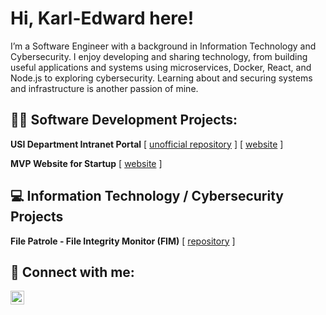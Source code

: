 # Hi, Karl-Edward here!
I’m a Software Engineer with a background in Information Technology and Cybersecurity. I enjoy developing and sharing technology, from building useful applications and systems using microservices, Docker, React, and Node.js to exploring cybersecurity. Learning about and securing systems and infrastructure is another passion of mine.

<!--
## Table of Contents
1. [Software Development Projects](#Software_Development)
2. [Information Technology / Cybersecurity Projects](#it_cybersecurity)
3. [Connect With Me](#connect-with-me)
-->

## <a name="Software_Development">👨‍💻 Software Development Projects:</a>

**USI Department Intranet Portal**
[ [unofficial repository](https://github.com/Karl-EdwardFPJeanMehu/usisite) ] <nbsps /> [ [website](https://usisite.netlify.app/) ]
<!--
> **Objective**:
> <p>The USI department required a centralized intranet portal to streamline information access and provide a gateway to their extensive suite of microservices-based applications and services for internal staff and partner branches.</p>
>
> **Challenges**:
> 
>  - Lack of centralized information for internal and branch users.  
>  - Need for seamless access to various applications and services.<br />
>
> **Solution**: 
>  - Designed and developed a user-friendly, responsive intranet site.  
>  - Integrated access points to other internal applications and services.  
>  - Managed deployment and ensured maintenance for consistent performance and updates.<br />
>
> **Role**
> <p>As the sole designer and developer, I took full ownership of the USI intranet site's creation. I was responsible for every stage, from initial design concepts to final deployment and ongoing maintenance of both the site and its associated microservices.</p>
>
> **Results**: 
>  - Provided a centralized hub for information and applications, streamlining internal processes.
>  - Improved accessibility for internal and branch users.<br />
>
> #### Tools & Technologies
> - Docker, Photoshop, ReactJS, NodeJS, CSS, HTML, Linux
-->

**MVP Website for Startup**
[ [website](https://clientspawner.netlify.app/) ]
<!-- 
> **Objective**:
> <p>The USI department required a centralized intranet portal to streamline information access and provide a gateway to their extensive suite of microservices-based applications and services for internal staff and partner branches.</p>
>
> **Challenges**:
> 
> - Convert the base design into a fully functional, responsive website.
> - Ensure the website is visually appealing with smooth animations.<br />
>
> **Solution**: 
>  - Implemented the provided design, ensuring responsiveness across devices.
>  - Added animations to enhance the user experience.<br />
>
> **Results**: 
> - Delivered an MVP website that was visually engaging and fully responsive for users on any device.
>
> #### Tools & Technologies
> - React, CSS, HTML, Figma
-->

## <a name="it_cybersecurity">💻 Information Technology / Cybersecurity Projects</a>

**File Patrole - File Integrity Monitor (FIM)** 
[ [repository](https://github.com/Karl-EdwardFPJeanMehu/file_patrole) ]
  <!-- - [ESXI Rasberry Pi Installation](https://github.com/Karl-EdwardFPJeanMehu/) -->

<!-- <h2>📺 Popular YouTube Videos</h2> -->
<!---->
<!-- - [How to get into Cybersecurity Starting From Zero](https://www.youtube.com/watch?v=a83ASGn_V_s) -->
<!-- - [A Day in the Life of a Cybersecurity Anayst](https://www.youtube.com/watch?v=uHy3oM7NnoU) -->
<!-- - [How to Create a KeyLogger (C#)](https://www.youtube.com/watch?v=N-L9hklSlNk) -->
<!-- - [Ransomware Demonstration (C#)](https://www.youtube.com/watch?v=OfvdQeh79s0) -->
<!-- - [Is WGU Legit?](https://www.youtube.com/watch?v=E2MwRWxDBkA) -->

<h2> 🤳 Connect with me:</h2>

<!--[<img align="left" alt="JoshMadakor | YouTube" width="22px" src="https://cdn.jsdelivr.net/npm/simple-icons@v3/icons/youtube.svg" />][youtube]-->
<!--[<img align="left" alt="karledwardjeanmehu | Twitter" width="22px" src="https://cdn.jsdelivr.net/npm/simple-icons@v3/icons/twitter.svg" />][twitter]-->

[<img align="left" alt="karledwardjeanmehu | LinkedIn" width="22px" src="https://cdn.jsdelivr.net/npm/simple-icons@v3/icons/linkedin.svg" />][linkedin]

<!-- [<img align="left" alt="karledwardjeanmehu | Instagram" width="22px" src="https://cdn.jsdelivr.net/npm/simple-icons@v3/icons/instagram.svg" />][instagram] -->

<!-- [twitter]: https://twitter.com/karledwardjeanmehu -->
<!-- [instagram]: https://www.instagram.com/joshmadakor/ -->

[linkedin]: https://linkedin.com/in/karledwardjeanmehu

<!--
**karledwardjeanmehu/karledwardjeanmehu** is a ✨ _special_ ✨ repository because its `README.md` (this file) appears on your GitHub profile.

Here are some ideas to get you started:

- 🔭 I’m currently working on ...
- 🌱 I’m currently learning ...
- 👯 I’m looking to collaborate on ...
- 🤔 I’m looking for help with ...
- 💬 Ask me about ...
- 📫 How to reach me: ...
- ⚡ Fun fact: ...
-->
